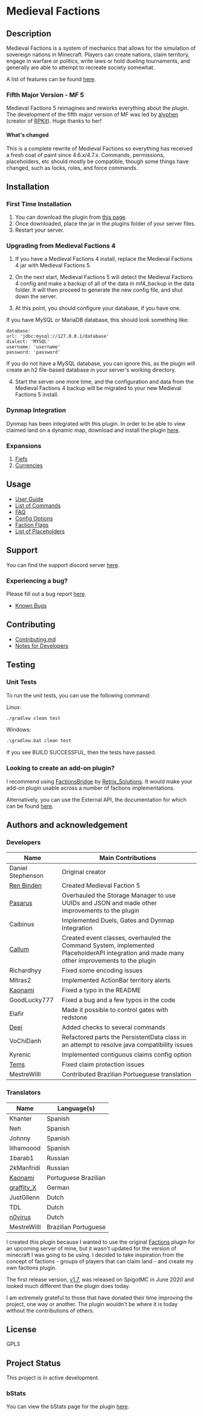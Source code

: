 # Medieval Factions

## Description 
Medieval Factions is a system of mechanics that allows for the simulation of sovereign nations in Minecraft. Players can create nations, claim territory, engage in warfare or politics, write laws or hold dueling tournaments, and generally are able to attempt to recreate society somewhat.

A list of features can be found [here](https://github.com/dmccoystephenson/Medieval-Factions/wiki/Features).

### Fifth Major Version - MF 5
Medieval Factions 5 reimagines and reworks everything about the plugin. The development of the fifth major version of MF was led by [alyphen](https://github.com/alyphen) (creator of [RPKit](https://github.com/RP-Kit/RPKit/wiki)). Huge thanks to her!

#### What's changed
This is a complete rewrite of Medieval Factions so everything has received a fresh coat of paint since 4.6.x/4.7.x. Commands, permissions, placeholders, etc should mostly be compatible, though some things have changed, such as locks, roles, and force commands.

## Installation
### First Time Installation
1) You can download the plugin from [this page](https://www.spigotmc.org/resources/medieval-factions-sovereign-nation-simulator.79941/updates).
2) Once downloaded, place the jar in the plugins folder of your server files.
3) Restart your server.

### Upgrading from Medieval Factions 4

1. If you have a Medieval Factions 4 install, replace the Medieval Factions 4 jar with Medieval Factions 5.

2. On the next start, Medieval Factions 5 will detect the Medieval Factions 4 config and make a backup of all of the data in mf4_backup in the data folder. It will then proceed to generate the new config file, and shut down the server.

3. At this point, you should configure your database, if you have one.

If you have MySQL or MariaDB database, this should look something like:

```
database:
url: 'jdbc:mysql://127.0.0.1/database'
dialect: 'MYSQL'
username: 'username'
password: 'password'
```

If you do not have a MySQL database, you can ignore this, as the plugin will create an h2 file-based database in your server's working directory.

4. Start the server one more time, and the configuration and data from the Medieval Factions 4 backup will be migrated to your new Medieval Factions 5 install.

### Dynmap Integration
Dynmap has been integrated with this plugin. In order to be able to view claimed land on a dynamic map, download and install the plugin [here](https://www.spigotmc.org/resources/dynmap.274/).

### Expansions
1) [Fiefs](https://github.com/dmccoystephenson/Fiefs)
2) [Currencies](https://github.com/dmccoystephenson/Currencies)

## Usage
- [User Guide](https://github.com/dmccoystephenson/Medieval-Factions/wiki/Guide)
- [List of Commands](https://github.com/dmccoystephenson/Medieval-Factions/wiki/Commands)
- [FAQ](https://github.com/dmccoystephenson/Medieval-Factions/wiki/FAQ)
- [Config Options](https://github.com/dmccoystephenson/Medieval-Factions/wiki/Config-Options)
- [Faction Flags](https://github.com/dmccoystephenson/Medieval-Factions/wiki/Faction-Flags)
- [List of Placeholders](https://github.com/dmccoystephenson/Medieval-Factions/wiki/Placeholders)

## Support
You can find the support discord server [here](https://discord.gg/xXtuAQ2).

### Experiencing a bug?
Please fill out a bug report [here](https://github.com/dmccoystephenson/Medieval-Factions/issues/new/choose).

- [Known Bugs](https://github.com/dmccoystephenson/Medieval-Factions/issues?q=is%3Aopen+is%3Aissue+label%3Abug)

## Contributing
- [Contributing.md](https://github.com/dmccoystephenson/Medieval-Factions/blob/master/CONTRIBUTING.md)
- [Notes for Developers](https://github.com/dmccoystephenson/Medieval-Factions/wiki/Developer-Notes)

## Testing
### Unit Tests
To run the unit tests, you can use the following command:

Linux:
```bash
./gradlew clean test
```
Windows:
```cmd
.\gradlew.bat clean test
```

If you see BUILD SUCCESSFUL, then the tests have passed.

### Looking to create an add-on plugin?
I recommend using [FactionsBridge](https://www.spigotmc.org/resources/factionsbridge.89716/) by [Retrix_Solutions](https://www.spigotmc.org/resources/authors/retrix_solutions.491191/). It would make your add-on plugin usable across a number of factions implementations.

Alternatively, you can use the External API, the documentation for which can be found [here](https://github.com/dmccoystephenson/Medieval-Factions/wiki/External-API-Documentation).

## Authors and acknowledgement
### Developers
| Name                                                                          | Main Contributions                                                                                                                          |
|-------------------------------------------------------------------------------|---------------------------------------------------------------------------------------------------------------------------------------------|
| Daniel Stephenson                                                             | Original creator                                                                                                                            |
| [Ren Binden](https://github.com/alyphen)                                      | Created Medieval Faction 5                                                                                                                  |
| [Pasarus](https://github.com/Pasarus)                                         | Overhauled the Storage Manager to use UUIDs and JSON and made other improvements to the plugin                                              |
| Caibinus                                                                      | Implemented Duels, Gates and Dynmap Integration                                                                                             |
| [Callum](https://www.spigotmc.org/resources/authors/retrix_solutions.491191/) | Created event classes, overhauled the Command System, implemented PlaceholderAPI integration and made many other improvements to the plugin |
| Richardhyy                                                                    | Fixed some encoding issues                                                                                                                  |
| Mitras2                                                                       | Implemented ActionBar territory alerts                                                                                                      |
| [Kaonami](https://github.com/Daniels7k)                                       | Fixed a typo in the README                                                                                                                  |
| GoodLucky777                                                                  | Fixed a bug and a few typos in the code                                                                                                     |
| Elafir                                                                        | Made it possible to control gates with redstone                                                                                             |
| [Deej](https://github.com/Mr-Deej)                                            | Added checks to several commands                                                                                                            |
| VoChiDanh                                                                     | Refactored parts the PersistentData class in an attempt to resolve java compatibility issues                                                |
| Kyrenic                                                                       | Implemented contiguous claims config option                                                                                                 |
| [Tems](https://github.com/Tems-py)                                            | Fixed claim protection issues                                                                                                               |
| MestreWilll                                                                   | Contributed Brazilian Portueguese translation                                                                                               |  

### Translators
| Name                                                             | Language(s)          |
|------------------------------------------------------------------|----------------------|
| Khanter                                                          | Spanish              |
| Neh                                                              | Spanish              |
| Johnny                                                           | Spanish              |
| lilhamoood                                                       | Spanish              |
| 1barab1                                                          | Russian              |
| 2kManfridi                                                       | Russian              |
| [Kaonami](https://github.com/Daniels7k)                          | Portuguese Brazilian |
| [graffity_X](https://www.spigotmc.org/members/kicker765.946561/) | German               |
| JustGllenn                                                       | Dutch                |
| TDL                                                              | Dutch                |
| [n0virus](https://www.youtube.com/c/n0virus)                     | Dutch                |
| MestreWilll                                                      | Brazilian Portuguese |   

I created this plugin because I wanted to use the original [Factions](https://www.spigotmc.org/resources/factions.1900/) plugin for an upcoming server of mine, but it wasn't updated for the version of minecraft I was going to be using. I decided to take inspiration from the concept of factions - groups of players that can claim land - and create my own factions plugin.

The first release version, [v1.7](https://github.com/dmccoystephenson/Medieval-Factions/releases/tag/v1.7), was released on SpigotMC in June 2020 and looked much different than the plugin does today.

I am extremely grateful to those that have donated their time improving the project, one way or another. The plugin wouldn't be where it is today without the contributions of others.

## License
GPL3

## Project Status
This project is in active development.

### bStats
You can view the bStats page for the plugin [here](https://bstats.org/plugin/bukkit/Medieval%20Factions/8929).
